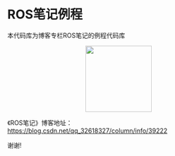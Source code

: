 # ROS笔记例程
本代码库为博客专栏ROS笔记的例程代码库

<div align=center><img src="https://img-blog.csdnimg.cn/20190614093941132.png" width="150" height="150" /></div>

《ROS笔记》博客地址：https://blog.csdn.net/qq_32618327/column/info/39222

谢谢!

